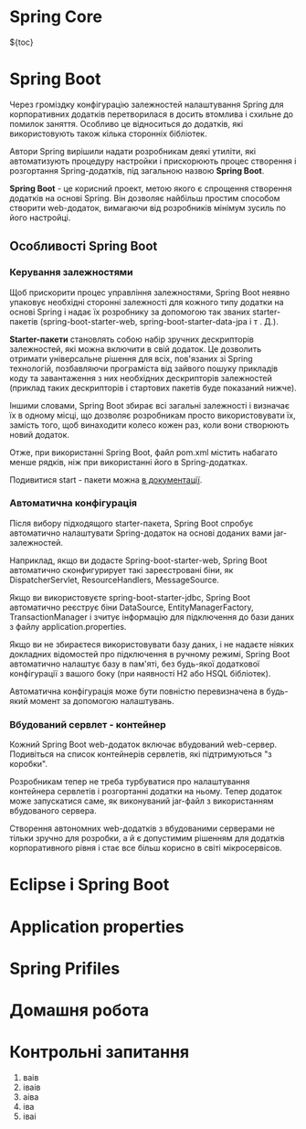 # Spring Core

${toc}

# Spring Boot

Через громіздку конфігурацію залежностей налаштування Spring для корпоративних додатків перетворилася в досить втомлива і схильне до помилок заняття. Особливо це відноситься до додатків, які використовують також кілька сторонніх бібліотек.

Автори Spring вирішили надати розробникам деякі утиліти, які автоматизують процедуру настройки і прискорюють процес створення і розгортання Spring-додатків, під загальною назвою **Spring Boot**.

**Spring Boot** - це корисний проект, метою якого є спрощення створення додатків на основі Spring. Він дозволяє найбільш простим способом створити web-додаток, вимагаючи від розробників мінімум зусиль по його настройці.

## Особливості Spring Boot

### Керування залежностями

Щоб прискорити процес управління залежностями, Spring Boot неявно упаковує необхідні сторонні залежності для кожного типу додатки на основі Spring і надає їх розробнику за допомогою так званих starter-пакетів (spring-boot-starter-web, spring-boot-starter-data-jpa і т . Д.).

**Starter-пакети** становлять собою набір зручних дескрипторів залежностей, які можна включити в свій додаток. Це дозволить отримати універсальне рішення для всіх, пов'язаних зі Spring технологій, позбавляючи програміста від зайвого пошуку прикладів коду та завантаження з них необхідних дескрипторів залежностей (приклад таких дескрипторів і стартових пакетів буде показаний нижче).

Іншими словами, Spring Boot збирає всі загальні залежності і визначає їх в одному місці, що дозволяє розробникам просто використовувати їх, замість того, щоб винаходити колесо кожен раз, коли вони створюють новий додаток.

Отже, при використанні Spring Boot, файл pom.xml містить набагато менше рядків, ніж при використанні його в Spring-додатках.

Подивитися start - пакети можна [в документації](https://docs.spring.io/spring-boot/docs/current/reference/htmlsingle/#using-boot-starter).

### Автоматична конфігурація

Після вибору підходящого starter-пакета, Spring Boot спробує автоматично налаштувати Spring-додаток на основі доданих вами jar-залежностей.

Наприклад, якщо ви додасте Spring-boot-starter-web, Spring Boot автоматично сконфигурирует такі зареєстровані біни, як DispatcherServlet, ResourceHandlers, MessageSource.

Якщо ви використовуєте spring-boot-starter-jdbc, Spring Boot автоматично реєструє біни DataSource, EntityManagerFactory, TransactionManager і зчитує інформацію для підключення до бази даних з файлу application.properties.

Якщо ви не збираєтеся використовувати базу даних, і не надаєте ніяких докладних відомостей про підключення в ручному режимі, Spring Boot автоматично налаштує базу в пам'яті, без будь-якої додаткової конфігурації з вашого боку (при наявності H2 або HSQL бібліотек).

Автоматична конфігурація може бути повністю перевизначена в будь-який момент за допомогою налаштувань.

### Вбудований сервлет - контейнер

Кожний Spring Boot web-додаток включає вбудований web-сервер. Подивіться на список контейнерів сервлетів, які підтримуються "з коробки".

Розробникам тепер не треба турбуватися про налаштування контейнера сервлетів і розгортанні додатки на ньому. Тепер додаток може запускатися саме, як виконуваний jar-файл з використанням вбудованого сервера.

Створення автономних web-додатків з вбудованими серверами не тільки зручно для розробки, а й є допустимим рішенням для додатків корпоративного рівня і стає все більш корисно в світі мікросервісов.

# Eclipse і Spring Boot

# Application properties

# Spring Prifiles

# Домашня робота

# Контрольні запитання

1. ваів
2. іваів
3. аіва
4. іва
5. іваі

